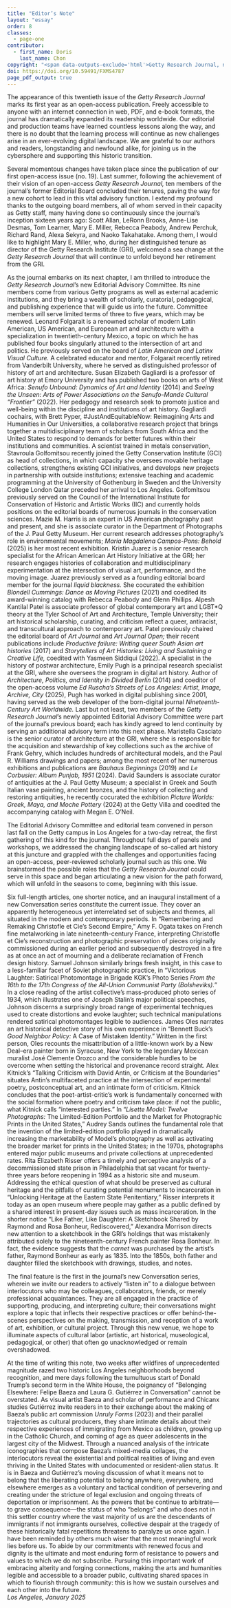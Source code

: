 ```yaml
---
title: "Editor’s Note"
layout: "essay"
order: 8
classes:
  - page-one
contributor:
  - first_name: Doris
    last_name: Chon
copyright: "<span data-outputs-exclude='html'>Getty Research Journal, no. 20 (2025): 1–5 </span>© 2025 J. Paul Getty Trust"
doi: https://doi.org/10.59491/FXMS4787
page_pdf_output: true
---
```


The appearance of this twentieth issue of the *Getty Research Journal* marks its first year as an open-access publication. Freely accessible to anyone with an internet connection in web, PDF, and e-book formats, the journal has dramatically expanded its readership worldwide. Our editorial and production teams have learned countless lessons along the way, and there is no doubt that the learning process will continue as new challenges arise in an ever-evolving digital landscape. We are grateful to our authors and readers, longstanding and newfound alike, for joining us in the cybersphere and supporting this historic transition. 

Several momentous changes have taken place since the publication of our first open-access issue (no. 19). Last summer, following the achievement of their vision of an open-access *Getty Research Journal,* ten members of the journal’s former Editorial Board concluded their tenures, paving the way for a new cohort to lead in this vital advisory function. I extend my profound thanks to the outgoing board members, all of whom served in their capacity as Getty staff, many having done so continuously since the journal’s inception sixteen years ago: Scott Allan, LeRonn Brooks, Anne-Lise Desmas, Tom Learner, Mary E. Miller, Rebecca Peabody, Andrew Perchuk, Richard Rand, Alexa Sekyra, and Naoko Takahatake. Among them, I would like to highlight Mary E. Miller, who, during her distinguished tenure as director of the Getty Research Institute (GRI), welcomed a sea change at the *Getty Research Journal* that will continue to unfold beyond her retirement from the GRI.

As the journal embarks on its next chapter, I am thrilled to introduce the *Getty Research Journal*’s new Editorial Advisory Committee. Its nine members come from various Getty programs as well as external academic institutions, and they bring a wealth of scholarly, curatorial, pedagogical, and publishing experience that will guide us into the future. Committee members will serve limited terms of three to five years, which may be renewed. Leonard Folgarait is a renowned scholar of modern Latin American, US American, and European art and architecture with a specialization in twentieth-century Mexico, a topic on which he has published four books singularly attuned to the intersection of art and politics. He previously served on the board of *Latin American and Latinx Visual Culture.* A celebrated educator and mentor, Folgarait recently retired from Vanderbilt University, where he served as distinguished professor of history of art and architecture. Susan Elizabeth Gagliardi is a professor of art history at Emory University and has published two books on arts of West Africa: *Senufo Unbound: Dynamics of Art and Identity* (2014) and *Seeing the Unseen: Arts of Power Associations on the Senufo-Mande Cultural “Frontier”* (2022). Her pedagogy and research seek to promote justice and well-being within the discipline and institutions of art history. Gagliardi cochairs, with Brett Pyper, #JustAndEquitableNow: Reimagining Arts and Humanities in Our Universities, a collaborative research project that brings together a multidisciplinary team of scholars from South Africa and the United States to respond to demands for better futures within their institutions and communities. A scientist trained in metals conservation, Stavroula Golfomitsou recently joined the Getty Conservation Institute (GCI) as head of collections, in which capacity she oversees movable heritage collections, strengthens existing GCI initiatives, and develops new projects in partnership with outside institutions; extensive teaching and academic programming at the University of Gothenburg in Sweden and the University College London Qatar preceded her arrival to Los Angeles. Golfomitsou previously served on the Council of the International Institute for Conservation of Historic and Artistic Works (IIC) and currently holds positions on the editorial boards of numerous journals in the conservation sciences. Mazie M. Harris is an expert in US American photography past and present, and she is associate curator in the Department of Photographs of the J. Paul Getty Museum. Her current research addresses photography’s role in environmental movements; *María Magdalena Campos-Pons: Behold* (2025) is her most recent exhibition. Kristin Juarez is a senior research specialist for the African American Art History Initiative at the GRI; her research engages histories of collaboration and multidisciplinary experimentation at the intersection of visual art, performance, and the moving image. Juarez previously served as a founding editorial board member for the journal *liquid blackness.* She cocurated the exhibition *Blondell Cummings: Dance as Moving Pictures* (2021) and coedited its award-winning catalog with Rebecca Peabody and Glenn Phillips. Alpesh Kantilal Patel is associate professor of global contemporary art and LGBT\*Q theory at the Tyler School of Art and Architecture, Temple University; their art historical scholarship, curating, and criticism reflect a queer, antiracist, and transcultural approach to contemporary art. Patel previously chaired the editorial board of *Art Journal* and *Art Journal Open;* their recent publications include *Productive failure: Writing queer South Asian art histories* (2017) and *Storytellers of Art Histories: Living and Sustaining a Creative Life,* coedited with Yasmeen Siddiqui (2022). A specialist in the history of postwar architecture, Emily Pugh is a principal research specialist at the GRI, where she oversees the program in digital art history. Author of *Architecture, Politics, and Identity in Divided Berlin* (2014) and coeditor of the open-access volume *Ed Ruscha’s Streets of Los Angeles: Artist, Image, Archive, City* (2025), Pugh has worked in digital publishing since 2001, having served as the web developer of the born-digital journal *Nineteenth-Century Art Worldwide.* Last but not least, two members of the *Getty Research Journal*’s newly appointed Editorial Advisory Committee were part of the journal’s previous board; each has kindly agreed to lend continuity by serving an additional advisory term into this next phase. Maristella Casciato is the senior curator of architecture at the GRI, where she is responsible for the acquisition and stewardship of key collections such as the archive of Frank Gehry, which includes hundreds of architectural models, and the Paul R. Williams drawings and papers; among the most recent of her numerous exhibitions and publications are *Bauhaus Beginnings* (2019) and *Le Corbusier: Album Punjab, 1951* (2024). David Saunders is associate curator of antiquities at the J. Paul Getty Museum; a specialist in Greek and South Italian vase painting, ancient bronzes, and the history of collecting and restoring antiquities, he recently cocurated the exhibition *Picture Worlds: Greek, Maya, and Moche Pottery* (2024) at the Getty Villa and coedited the accompanying catalog with Megan E. O’Neil.

The Editorial Advisory Committee and editorial team convened in person last fall on the Getty campus in Los Angeles for a two-day retreat, the first gathering of this kind for the journal. Throughout full days of panels and workshops, we addressed the changing landscape of so-called art history at this juncture and grappled with the challenges and opportunities facing an open-access, peer-reviewed scholarly journal such as this one. We brainstormed the possible roles that the *Getty Research Journal* could serve in this space and began articulating a new vision for the path forward, which will unfold in the seasons to come, beginning with this issue. 

Six full-length articles, one shorter notice, and an inaugural installment of a new Conversation series constitute the current issue. They cover an apparently heterogeneous yet interrelated set of subjects and themes, all situated in the modern and contemporary periods. In “Remembering and Remaking Christofle et Cie’s Second Empire,” Amy F. Ogata takes on French fine metalworking in late nineteenth-century France, interpreting Christofle et Cie’s reconstruction and photographic preservation of pieces originally commissioned during an earlier period and subsequently destroyed in a fire as at once an act of mourning and a deliberate reclamation of French design history. Samuel Johnson similarly brings fresh insight, in this case to a less-familiar facet of Soviet photographic practice, in “Victorious Laughter: Satirical Photomontage in Brigade KGK’s Photo Series *From the 16th to the 17th Congress of the All-Union Communist Party (Bolsheviks).*” In a close reading of the artist collective’s mass-produced photo series of 1934, which illustrates one of Joseph Stalin’s major political speeches, Johnson discerns a surprisingly broad range of experimental techniques used to create distortions and evoke laughter; such technical manipulations rendered satirical photomontages legible to audiences. James Oles narrates an art historical detective story of his own experience in “Bennett Buck’s *Good Neighbor Policy:* A Case of Mistaken Identity.” Written in the first person, Oles recounts the misattribution of a little-known work by a New Deal–era painter born in Syracuse, New York to the legendary Mexican muralist José Clemente Orozco and the considerable hurdles to be overcome when setting the historical and provenance record straight. Alex Kitnick’s “Talking Criticism with David Antin, or Criticism at the Boundaries” situates Antin’s multifaceted practice at the intersection of experimental poetry, postconceptual art, and an intimate form of criticism. Kitnick concludes that the poet-artist-critic’s work is fundamentally concerned with the social formation where poetry and criticism take place: if not the public, what Kitnick calls “interested parties.” In “*Lisette Model: Twelve Photographs:* The Limited-Edition Portfolio and the Market for Photographic Prints in the United States,” Audrey Sands outlines the fundamental role that the invention of the limited-edition portfolio played in dramatically increasing the marketability of Model’s photography as well as activating the broader market for prints in the United States; in the 1970s, photographs entered major public museums and private collections at unprecedented rates. Rita Elizabeth Risser offers a timely and perceptive analysis of a decommissioned state prison in Philadelphia that sat vacant for twenty-three years before reopening in 1994 as a historic site and museum. Addressing the ethical question of what should be preserved as cultural heritage and the pitfalls of curating potential monuments to incarceration in “Unlocking Heritage at the Eastern State Penitentiary,” Risser interprets it today as an open museum where people may gather as a public defined by a shared interest in present-day issues such as mass incarceration. In the shorter notice “Like Father, Like Daughter: A Sketchbook Shared by Raymond and Rosa Bonheur, Rediscovered,” Alexandra Morrison directs new attention to a sketchbook in the GRI’s holdings that was mistakenly attributed solely to the nineteenth-century French painter Rosa Bonheur. In fact, the evidence suggests that the *carnet* was purchased by the artist’s father, Raymond Bonheur as early as 1835. Into the 1850s, both father and daughter filled the sketchbook with drawings, studies, and notes. 

The final feature is the first in the journal’s new Conversation series, wherein we invite our readers to actively “listen in” to a dialogue between interlocutors who may be colleagues, collaborators, friends, or merely professional acquaintances. They are all engaged in the practice of supporting, producing, and interpreting culture; their conversations might explore a topic that inflects their respective practices or offer behind-the-scenes perspectives on the making, transmission, and reception of a work of art, exhibition, or cultural project. Through this new venue, we hope to illuminate aspects of cultural labor (artistic, art historical, museological, pedagogical, or other) that often go unacknowledged or remain overshadowed. 

At the time of writing this note, two weeks after wildfires of unprecedented magnitude razed two historic Los Angeles neighborhoods beyond recognition, and mere days following the tumultuous start of Donald Trump’s second term in the White House, the poignancy of “Belonging Elsewhere: Felipe Baeza and Laura G. Gutiérrez in Conversation” cannot be overstated. As visual artist Baeza and scholar of performance and Chicanx studies Gutiérrez invite readers in to their exchange about the making of Baeza’s public art commission *Unruly Forms* (2023) and their parallel trajectories as cultural producers, they share intimate details about their respective experiences of immigrating from Mexico as children, growing up in the Catholic Church, and coming of age as queer adolescents in the largest city of the Midwest. Through a nuanced analysis of the intricate iconographies that compose Baeza’s mixed-media collages, the interlocutors reveal the existential and political realities of living and even thriving in the United States with undocumented or resident-alien status. It is in Baeza and Gutiérrez’s moving discussion of what it means not to belong that the liberating potential to belong anywhere, everywhere, and elsewhere emerges as a voluntary and tactical condition of persevering and creating under the stricture of legal exclusion and ongoing threats of deportation or imprisonment. As the powers that be continue to arbitrate—to grave consequence—the status of who “belongs” and who does not in this settler country where the vast majority of us are the descendants of immigrants if not immigrants ourselves, collective despair at the tragedy of these historically fatal repetitions threatens to paralyze us once again. I have been reminded by others much wiser that the most meaningful work lies before us. To abide by our commitments with renewed focus and dignity is the ultimate and most enduring form of resistance to powers and values to which we do not subscribe. Pursuing this important work of embracing alterity and forging connections, making the arts and humanities legible and accessible to a broader public, cultivating shared spaces in which to flourish through community: this is how we sustain ourselves and each other into the future.
<br>*Los Angeles, January 2025*

